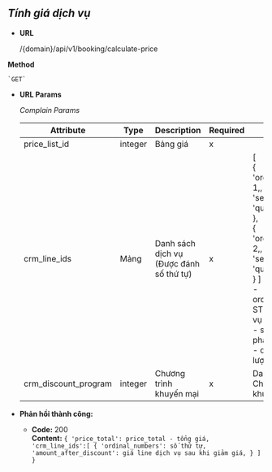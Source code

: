 ***Tính giá dịch vụ***
----
* **URL**

    /{domain}/api/v1/booking/calculate-price
    
 **Method**

    `GET`
* **URL Params**
  
  *Complain Params*
  
  | Attribute| Type  | Description  |  Required | Note |
  |---|---|---|---|---|
  | price_list_id| integer  | Bảng giá | x |  |
  | crm_line_ids| Mảng  | Danh sách dịch vụ (Được đánh số thứ tự) | x | [ <br/> { <br/> 'ordinal_numbers': 1,,<br/> 'service_id': id, <br/> 'quantity': Int, <br/> }, <br/> { <br/> 'ordinal_numbers': 2,,<br/> 'service_id': id, <br/> 'quantity': Int, <br/> } ] <br/> - ordinal_numbers: STT của line dịch vụ <br/> - service_id: Sản phẩm <br/>- quantity: Số lượng <br/>   |
  | crm_discount_program| integer  | Chương trình khuyến mại | x | Danh sách Chương trình khuyến mại |

* **Phản hồi thành công:**

  * **Code:** 200 <br />
    **Content:** `{
        'price_total': price_total - tổng giá,
        'crm_line_ids':[
                            {
                            'ordinal_numbers': số thứ tự,
                            'amount_after_discount': giá line dịch vụ sau khi giảm giá,
                            }
                        ]
        }`

